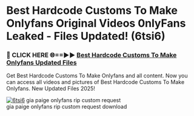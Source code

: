 # Best Hardcode Customs To Make Onlyfans Original Videos 0nlyFans Leaked - Files Updated! (6tsi6)

<h3>🔴 CLICK HERE 🌐==►► <a href="https://tinyurl.com/x26r9saj" rel="nofollow">Best Hardcode Customs To Make Onlyfans Updated Files</a></h3>

Get Best Hardcode Customs To Make Onlyfans and all content. Now you can access all videos and pictures of Best Hardcode Customs To Make Onlyfans. New Updated Files 2025!

[![6tsi6](https://i.imgur.com/LkgZPqh.gif)](https://tinyurl.com/x26r9saj)
gia paige onlyfans rip custom request<br>
gia paige onlyfans rip custom request download